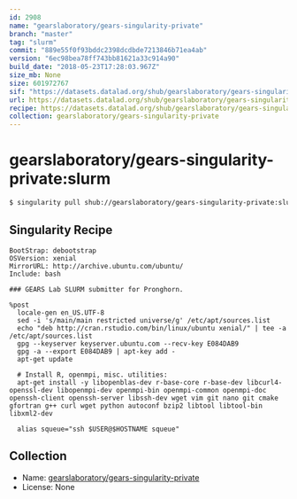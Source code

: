 ```yaml
---
id: 2908
name: "gearslaboratory/gears-singularity-private"
branch: "master"
tag: "slurm"
commit: "889e55f0f93bddc2398dcdbde7213846b71ea4ab"
version: "6ec98bea78ff743bb81621a33c914a90"
build_date: "2018-05-23T17:28:03.967Z"
size_mb: None
size: 601972767
sif: "https://datasets.datalad.org/shub/gearslaboratory/gears-singularity-private/slurm/2018-05-23-889e55f0-6ec98bea/6ec98bea78ff743bb81621a33c914a90.simg"
url: https://datasets.datalad.org/shub/gearslaboratory/gears-singularity-private/slurm/2018-05-23-889e55f0-6ec98bea/
recipe: https://datasets.datalad.org/shub/gearslaboratory/gears-singularity-private/slurm/2018-05-23-889e55f0-6ec98bea/Singularity
collection: gearslaboratory/gears-singularity-private
---
```


# gearslaboratory/gears-singularity-private:slurm

```bash
$ singularity pull shub://gearslaboratory/gears-singularity-private:slurm
```

## Singularity Recipe

```singularity
BootStrap: debootstrap
OSVersion: xenial
MirrorURL: http://archive.ubuntu.com/ubuntu/
Include: bash

### GEARS Lab SLURM submitter for Pronghorn.  

%post
  locale-gen en_US.UTF-8
  sed -i 's/main/main restricted universe/g' /etc/apt/sources.list
  echo "deb http://cran.rstudio.com/bin/linux/ubuntu xenial/" | tee -a /etc/apt/sources.list
  gpg --keyserver keyserver.ubuntu.com --recv-key E084DAB9
  gpg -a --export E084DAB9 | apt-key add -
  apt-get update

  # Install R, openmpi, misc. utilities:
  apt-get install -y libopenblas-dev r-base-core r-base-dev libcurl4-openssl-dev libopenmpi-dev openmpi-bin openmpi-common openmpi-doc openssh-client openssh-server libssh-dev wget vim git nano git cmake gfortran g++ curl wget python autoconf bzip2 libtool libtool-bin libxml2-dev 

  alias squeue="ssh $USER@$HOSTNAME squeue"
```

## Collection

 - Name: [gearslaboratory/gears-singularity-private](https://github.com/gearslaboratory/gears-singularity-private)
 - License: None

